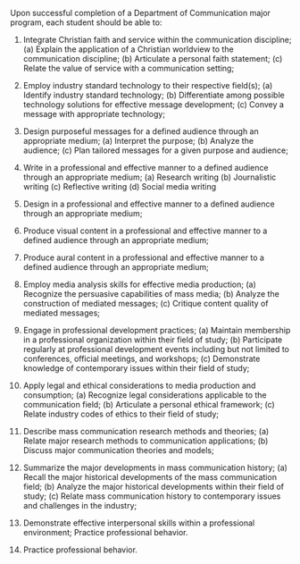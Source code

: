 Upon successful completion of a Department of Communication major program, each student should be able to:

1. Integrate Christian faith and service within the communication discipline;
   (a) Explain the application of a Christian worldview to the communication discipline;
   (b) Articulate a personal faith statement;
   (c) Relate the value of service with a communication setting;
   
2. Employ industry standard technology to their respective field(s);
   (a) Identify industry standard technology;
   (b) Differentiate among possible technology solutions for effective message development;
   (c) Convey a message with appropriate technology;

3. Design purposeful messages for a defined audience through an appropriate medium;
   (a) Interpret the purpose;
   (b) Analyze the audience;
   (c) Plan tailored messages for a given purpose and audience;

4. Write in a professional and effective manner to a defined audience through an appropriate medium;
   (a) Research writing
   (b) Journalistic writing
   (c) Reflective writing
   (d) Social media writing

5. Design in a professional and effective manner to a defined audience through an appropriate medium;

6. Produce visual content in a professional and effective manner to a defined audience through an appropriate medium;

7. Produce aural content in a professional and effective manner to a defined audience through an appropriate medium;

8. Employ media analysis skills for effective media production;
   (a) Recognize the persuasive capabilities of mass media;
   (b) Analyze the construction of mediated messages;
   (c) Critique content quality of mediated messages;

9. Engage in professional development practices;
   (a) Maintain membership in a professional organization within their field of study;
   (b) Participate regularly at professional development events including but not limited to conferences, official meetings, and workshops;
   (c) Demonstrate knowledge of contemporary issues within their field of study;

10. Apply legal and ethical considerations to media production and consumption;
   (a) Recognize legal considerations applicable to the communication field;
   (b) Articulate a personal ethical framework;
   (c) Relate industry codes of ethics to their field of study;

11. Describe mass communication research methods and theories;
   (a) Relate major research methods to communication applications;
   (b) Discuss major communication theories and models;

12. Summarize the major developments in mass communication history;
   (a) Recall the major historical developments of the mass communication field;
   (b) Analyze the major historical developments within their field of study;
   (c) Relate mass communication history to contemporary issues and challenges in the industry;

13. Demonstrate effective interpersonal skills within a professional environment; Practice professional behavior.
14. Practice professional behavior.

